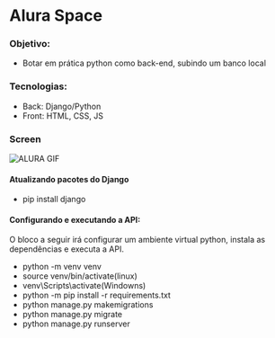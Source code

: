 # Alura Space

### Objetivo:
-  Botar em prática python como back-end, subindo um banco local

### Tecnologias: 
- Back: Django/Python
- Front: HTML, CSS, JS

### Screen
![ALURA GIF](alura_gif.gif)
#### Atualizando pacotes do Django
- pip install django


#### Configurando e executando a API:
O bloco a seguir irá configurar um ambiente virtual python, instala as dependências e executa a API.

- python -m venv venv
- source venv/bin/activate(linux)
- venv\Scripts\activate(Windowns)
- python -m pip install -r requirements.txt
- python manage.py makemigrations
- python manage.py migrate
- python manage.py runserver